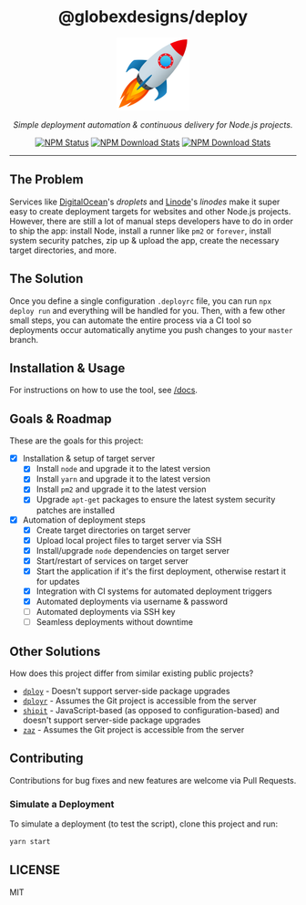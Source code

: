 <div align="center">

<h1>@globexdesigns/deploy</h1>

<a href="https://www.joypixels.com/emoji/1f680">
  <img alt="deploy" src="logo.png" width="128" />
</a>

<p><em>Simple deployment automation & continuous delivery for Node.js projects.</em></p>

<a href="https://www.npmjs.com/package/@globexdesigns/deploy"><img alt="NPM Status" src="https://img.shields.io/npm/v/@globexdesigns/deploy.svg?style=flat"></a>
<a href="https://www.npmtrends.com/@globexdesigns/deploy"><img alt="NPM Download Stats" src="https://img.shields.io/npm/dm/@globexdesigns/deploy.svg?style=flat-square" /></a>
<a href="https://github.com/EvHaus/deploy/blob/master/LICENSE"><img alt="NPM Download Stats" src="https://img.shields.io/npm/l/@globexdesigns/deploy.svg?style=flat-square" /></a>

</div><hr />

## The Problem

Services like [DigitalOcean](https://www.digitalocean.com/)'s _droplets_ and [Linode](https://www.linode.com/)'s _linodes_ make it super easy to create deployment targets for websites and other Node.js projects. However, there are still a lot of manual steps developers have to do in order to ship the app: install Node, install a runner like `pm2` or `forever`, install system security patches, zip up & upload the app, create the necessary target directories, and more.

## The Solution

Once you define a single configuration `.deployrc` file, you can run `npx deploy run` and everything will be handled for you. Then, with a few other small steps, you can automate the entire process via a CI tool so deployments occur automatically anytime you push changes to your `master` branch.

## Installation & Usage

For instructions on how to use the tool, see [/docs](/docs/README.md).

## Goals & Roadmap

These are the goals for this project:

- [x] Installation & setup of target server
	- [x] Install `node` and upgrade it to the latest version
	- [x] Install `yarn` and upgrade it to the latest version
	- [x] Install `pm2` and upgrade it to the latest version
	- [x] Upgrade `apt-get` packages to ensure the latest system security patches are installed
- [x] Automation of deployment steps
	- [x] Create target directories on target server
	- [x] Upload local project files to target server via SSH
	- [x] Install/upgrade `node` dependencies on target server
	- [x] Start/restart of services on target server
	- [x] Start the application if it's the first deployment, otherwise restart it for updates
	- [x] Integration with CI systems for automated deployment triggers
	- [x] Automated deployments via username & password
	- [ ] Automated deployments via SSH key
	- [ ] Seamless deployments without downtime

## Other Solutions

How does this project differ from similar existing public projects?

- [`dploy`](https://github.com/lucasmotta/dploy) - Doesn't support server-side package upgrades
- [`dployr`](https://github.com/faazshift/dployr) - Assumes the Git project is accessible from the server
- [`shipit`](https://github.com/shipitjs/shipit) - JavaScript-based (as opposed to configuration-based) and doesn't support server-side package upgrades
- [`zaz`](https://github.com/bredikhin/zaz) - Assumes the Git project is accessible from the server

## Contributing

Contributions for bug fixes and new features are welcome via Pull Requests.

### Simulate a Deployment

To simulate a deployment (to test the script), clone this project and run:

```sh
yarn start
```

## LICENSE

MIT
